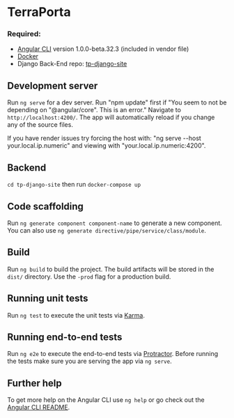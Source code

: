 # TerraPorta

### Required:

- [Angular CLI](https://github.com/angular/angular-cli) version 1.0.0-beta.32.3 (included in vendor file)
- [Docker](https://www.docker.com/)
- Django Back-End repo: [tp-django-site](https://github.com/GeometricEnergyCorporation/tp-django-site)

## Development server

Run `ng serve` for a dev server. Run "npm update" first if "You seem to not be depending on "@angular/core". This is an error." Navigate to `http://localhost:4200/`. The app will automatically reload if you change any of the source files.

If you have render issues try forcing the host with: "ng serve --host your.local.ip.numeric" and viewing with "your.local.ip.numeric:4200".

## Backend

`cd tp-django-site` then run `docker-compose up`

## Code scaffolding

Run `ng generate component component-name` to generate a new component. You can also use `ng generate directive/pipe/service/class/module`.

## Build

Run `ng build` to build the project. The build artifacts will be stored in the `dist/` directory. Use the `-prod` flag for a production build.

## Running unit tests

Run `ng test` to execute the unit tests via [Karma](https://karma-runner.github.io).

## Running end-to-end tests

Run `ng e2e` to execute the end-to-end tests via [Protractor](http://www.protractortest.org/).
Before running the tests make sure you are serving the app via `ng serve`.

## Further help

To get more help on the Angular CLI use `ng help` or go check out the [Angular CLI README](https://github.com/angular/angular-cli/blob/master/README.md).
